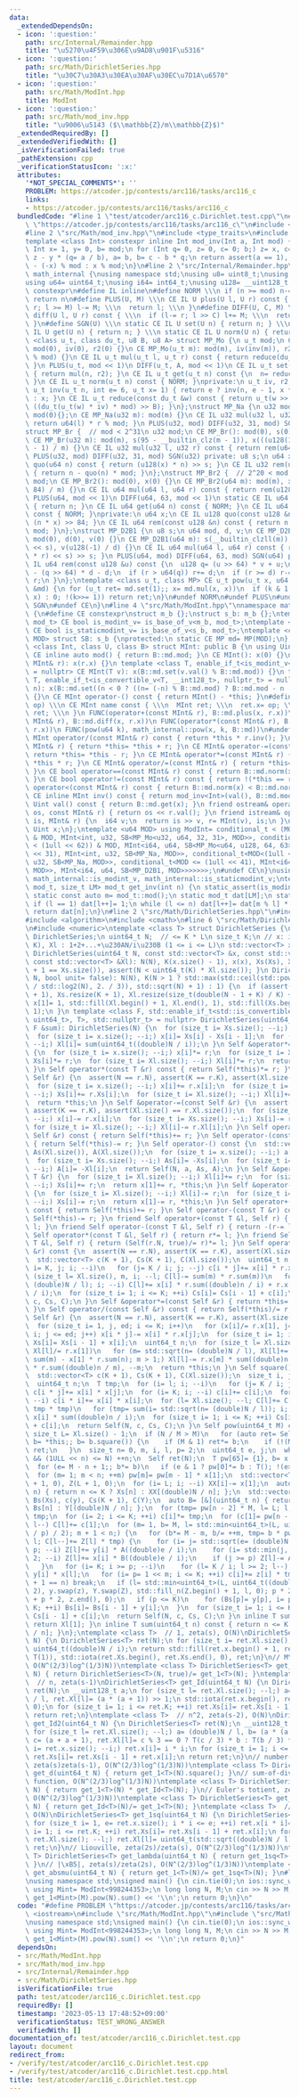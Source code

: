 ```yaml
---
data:
  _extendedDependsOn:
  - icon: ':question:'
    path: src/Internal/Remainder.hpp
    title: "\u5270\u4F59\u306E\u9AD8\u901F\u5316"
  - icon: ':question:'
    path: src/Math/DirichletSeries.hpp
    title: "\u30C7\u30A3\u30EA\u30AF\u30EC\u7D1A\u6570"
  - icon: ':question:'
    path: src/Math/ModInt.hpp
    title: ModInt
  - icon: ':question:'
    path: src/Math/mod_inv.hpp
    title: "\u9006\u5143 ($\\mathbb{Z}/m\\mathbb{Z}$)"
  _extendedRequiredBy: []
  _extendedVerifiedWith: []
  _isVerificationFailed: true
  _pathExtension: cpp
  _verificationStatusIcon: ':x:'
  attributes:
    '*NOT_SPECIAL_COMMENTS*': ''
    PROBLEM: https://atcoder.jp/contests/arc116/tasks/arc116_c
    links:
    - https://atcoder.jp/contests/arc116/tasks/arc116_c
  bundledCode: "#line 1 \"test/atcoder/arc116_c.Dirichlet.test.cpp\"\n#define PROBLEM\
    \ \"https://atcoder.jp/contests/arc116/tasks/arc116_c\"\n#include <iostream>\n\
    #line 2 \"src/Math/mod_inv.hpp\"\n#include <type_traits>\n#include <cassert>\n\
    template <class Int> constexpr inline Int mod_inv(Int a, Int mod) {\n static_assert(std::is_signed_v<Int>);\n\
    \ Int x= 1, y= 0, b= mod;\n for (Int q= 0, z= 0, c= 0; b;) z= x, c= a, x= y, y=\
    \ z - y * (q= a / b), a= b, b= c - b * q;\n return assert(a == 1), x < 0 ? mod\
    \ - (-x) % mod : x % mod;\n}\n#line 2 \"src/Internal/Remainder.hpp\"\nnamespace\
    \ math_internal {\nusing namespace std;\nusing u8= uint8_t;\nusing u32= uint32_t;\n\
    using u64= uint64_t;\nusing i64= int64_t;\nusing u128= __uint128_t;\n#define CE\
    \ constexpr\n#define IL inline\n#define NORM \\\n if (n >= mod) n-= mod; \\\n\
    \ return n\n#define PLUS(U, M) \\\n CE IL U plus(U l, U r) const { \\\n  if (l+=\
    \ r; l >= M) l-= M; \\\n  return l; \\\n }\n#define DIFF(U, C, M) \\\n CE IL U\
    \ diff(U l, U r) const { \\\n  if (l-= r; l >> C) l+= M; \\\n  return l; \\\n\
    \ }\n#define SGN(U) \\\n static CE IL U set(U n) { return n; } \\\n static CE\
    \ IL U get(U n) { return n; } \\\n static CE IL U norm(U n) { return n; }\ntemplate\
    \ <class u_t, class du_t, u8 B, u8 A> struct MP_Mo {\n u_t mod;\n CE MP_Mo():\
    \ mod(0), iv(0), r2(0) {}\n CE MP_Mo(u_t m): mod(m), iv(inv(m)), r2(-du_t(mod)\
    \ % mod) {}\n CE IL u_t mul(u_t l, u_t r) const { return reduce(du_t(l) * r);\
    \ }\n PLUS(u_t, mod << 1)\n DIFF(u_t, A, mod << 1)\n CE IL u_t set(u_t n) const\
    \ { return mul(n, r2); }\n CE IL u_t get(u_t n) const {\n  n= reduce(n);\n  NORM;\n\
    \ }\n CE IL u_t norm(u_t n) const { NORM; }\nprivate:\n u_t iv, r2;\n static CE\
    \ u_t inv(u_t n, int e= 6, u_t x= 1) { return e ? inv(n, e - 1, x * (2 - x * n))\
    \ : x; }\n CE IL u_t reduce(const du_t &w) const { return u_t(w >> B) + mod -\
    \ ((du_t(u_t(w) * iv) * mod) >> B); }\n};\nstruct MP_Na {\n u32 mod;\n CE MP_Na():\
    \ mod(0){};\n CE MP_Na(u32 m): mod(m) {}\n CE IL u32 mul(u32 l, u32 r) const {\
    \ return u64(l) * r % mod; }\n PLUS(u32, mod) DIFF(u32, 31, mod) SGN(u32)\n};\n\
    struct MP_Br {  // mod < 2^31\n u32 mod;\n CE MP_Br(): mod(0), s(0), x(0) {}\n\
    \ CE MP_Br(u32 m): mod(m), s(95 - __builtin_clz(m - 1)), x(((u128(1) << s) + m\
    \ - 1) / m) {}\n CE IL u32 mul(u32 l, u32 r) const { return rem(u64(l) * r); }\n\
    \ PLUS(u32, mod) DIFF(u32, 31, mod) SGN(u32) private: u8 s;\n u64 x;\n CE IL u64\
    \ quo(u64 n) const { return (u128(x) * n) >> s; }\n CE IL u32 rem(u64 n) const\
    \ { return n - quo(n) * mod; }\n};\nstruct MP_Br2 {  // 2^20 < mod <= 2^41\n u64\
    \ mod;\n CE MP_Br2(): mod(0), x(0) {}\n CE MP_Br2(u64 m): mod(m), x((u128(1) <<\
    \ 84) / m) {}\n CE IL u64 mul(u64 l, u64 r) const { return rem(u128(l) * r); }\n\
    \ PLUS(u64, mod << 1)\n DIFF(u64, 63, mod << 1)\n static CE IL u64 set(u64 n)\
    \ { return n; }\n CE IL u64 get(u64 n) const { NORM; }\n CE IL u64 norm(u64 n)\
    \ const { NORM; }\nprivate:\n u64 x;\n CE IL u128 quo(const u128 &n) const { return\
    \ (n * x) >> 84; }\n CE IL u64 rem(const u128 &n) const { return n - quo(n) *\
    \ mod; }\n};\nstruct MP_D2B1 {\n u8 s;\n u64 mod, d, v;\n CE MP_D2B1(): s(0),\
    \ mod(0), d(0), v(0) {}\n CE MP_D2B1(u64 m): s(__builtin_clzll(m)), mod(m), d(m\
    \ << s), v(u128(-1) / d) {}\n CE IL u64 mul(u64 l, u64 r) const { return rem((u128(l)\
    \ * r) << s) >> s; }\n PLUS(u64, mod) DIFF(u64, 63, mod) SGN(u64) private: CE\
    \ IL u64 rem(const u128 &u) const {\n  u128 q= (u >> 64) * v + u;\n  u64 r= u64(u)\
    \ - (q >> 64) * d - d;\n  if (r > u64(q)) r+= d;\n  if (r >= d) r-= d;\n  return\
    \ r;\n }\n};\ntemplate <class u_t, class MP> CE u_t pow(u_t x, u64 k, const MP\
    \ &md) {\n for (u_t ret= md.set(1);; x= md.mul(x, x))\n  if (k & 1 ? ret= md.mul(ret,\
    \ x) : 0; !(k>>= 1)) return ret;\n}\n#undef NORM\n#undef PLUS\n#undef DIFF\n#undef\
    \ SGN\n#undef CE\n}\n#line 4 \"src/Math/ModInt.hpp\"\nnamespace math_internal\
    \ {\n#define CE constexpr\nstruct m_b {};\nstruct s_b: m_b {};\ntemplate <class\
    \ mod_t> CE bool is_modint_v= is_base_of_v<m_b, mod_t>;\ntemplate <class mod_t>\
    \ CE bool is_staticmodint_v= is_base_of_v<s_b, mod_t>;\ntemplate <class MP, u64\
    \ MOD> struct SB: s_b {\nprotected:\n static CE MP md= MP(MOD);\n};\ntemplate\
    \ <class Int, class U, class B> struct MInt: public B {\n using Uint= U;\n static\
    \ CE inline auto mod() { return B::md.mod; }\n CE MInt(): x(0) {}\n CE MInt(const\
    \ MInt& r): x(r.x) {}\n template <class T, enable_if_t<is_modint_v<T>, nullptr_t>\
    \ = nullptr> CE MInt(T v): x(B::md.set(v.val() % B::md.mod)) {}\n template <class\
    \ T, enable_if_t<is_convertible_v<T, __int128_t>, nullptr_t> = nullptr> CE MInt(T\
    \ n): x(B::md.set((n < 0 ? ((n= (-n) % B::md.mod) ? B::md.mod - n : n) : n % B::md.mod)))\
    \ {}\n CE MInt operator-() const { return MInt() - *this; }\n#define FUNC(name,\
    \ op) \\\n CE MInt name const { \\\n  MInt ret; \\\n  ret.x= op; \\\n  return\
    \ ret; \\\n }\n FUNC(operator+(const MInt& r), B::md.plus(x, r.x))\n FUNC(operator-(const\
    \ MInt& r), B::md.diff(x, r.x))\n FUNC(operator*(const MInt& r), B::md.mul(x,\
    \ r.x))\n FUNC(pow(u64 k), math_internal::pow(x, k, B::md))\n#undef FUNC\n CE\
    \ MInt operator/(const MInt& r) const { return *this * r.inv(); }\n CE MInt& operator+=(const\
    \ MInt& r) { return *this= *this + r; }\n CE MInt& operator-=(const MInt& r) {\
    \ return *this= *this - r; }\n CE MInt& operator*=(const MInt& r) { return *this=\
    \ *this * r; }\n CE MInt& operator/=(const MInt& r) { return *this= *this / r;\
    \ }\n CE bool operator==(const MInt& r) const { return B::md.norm(x) == B::md.norm(r.x);\
    \ }\n CE bool operator!=(const MInt& r) const { return !(*this == r); }\n CE bool\
    \ operator<(const MInt& r) const { return B::md.norm(x) < B::md.norm(r.x); }\n\
    \ CE inline MInt inv() const { return mod_inv<Int>(val(), B::md.mod); }\n CE inline\
    \ Uint val() const { return B::md.get(x); }\n friend ostream& operator<<(ostream&\
    \ os, const MInt& r) { return os << r.val(); }\n friend istream& operator>>(istream&\
    \ is, MInt& r) {\n  i64 v;\n  return is >> v, r= MInt(v), is;\n }\nprivate:\n\
    \ Uint x;\n};\ntemplate <u64 MOD> using ModInt= conditional_t < (MOD < (1 << 30))\
    \ & MOD, MInt<int, u32, SB<MP_Mo<u32, u64, 32, 31>, MOD>>, conditional_t < (MOD\
    \ < (1ull << 62)) & MOD, MInt<i64, u64, SB<MP_Mo<u64, u128, 64, 63>, MOD>>, conditional_t<MOD<(1u\
    \ << 31), MInt<int, u32, SB<MP_Na, MOD>>, conditional_t<MOD<(1ull << 32), MInt<i64,\
    \ u32, SB<MP_Na, MOD>>, conditional_t<MOD <= (1ull << 41), MInt<i64, u64, SB<MP_Br2,\
    \ MOD>>, MInt<i64, u64, SB<MP_D2B1, MOD>>>>>>>;\n#undef CE\n}\nusing math_internal::ModInt,\
    \ math_internal::is_modint_v, math_internal::is_staticmodint_v;\ntemplate <class\
    \ mod_t, size_t LM> mod_t get_inv(int n) {\n static_assert(is_modint_v<mod_t>);\n\
    \ static const auto m= mod_t::mod();\n static mod_t dat[LM];\n static int l= 1;\n\
    \ if (l == 1) dat[l++]= 1;\n while (l <= n) dat[l++]= dat[m % l] * (m - m / l);\n\
    \ return dat[n];\n}\n#line 2 \"src/Math/DirichletSeries.hpp\"\n#include <vector>\n\
    #include <algorithm>\n#include <cmath>\n#line 6 \"src/Math/DirichletSeries.hpp\"\
    \n#include <numeric>\ntemplate <class T> struct DirichletSeries {\n using Self=\
    \ DirichletSeries;\n uint64_t N;  // <= K * L\n size_t K;\n // x: i (1 <= i <=\
    \ K), Xl : 1+2+...+\u230AN/i\u230B (1 <= i <= L)\n std::vector<T> x, Xs, Xl;\n\
    \ DirichletSeries(uint64_t N, const std::vector<T> &x, const std::vector<T> &Xs,\
    \ const std::vector<T> &Xl): N(N), K(x.size() - 1), x(x), Xs(Xs), Xl(Xl) { assert(K\
    \ + 1 == Xs.size()), assert(N < uint64_t(K) * Xl.size()); }\n DirichletSeries(uint64_t\
    \ N, bool unit= false): N(N), K(N > 1 ? std::max(std::ceil(std::pow((double)N\
    \ / std::log2(N), 2. / 3)), std::sqrt(N) + 1) : 1) {\n  if (assert(N > 0), x.resize(K\
    \ + 1), Xs.resize(K + 1), Xl.resize(size_t(double(N - 1 + K) / K) + 1); unit)\
    \ x[1]= 1, std::fill(Xl.begin() + 1, Xl.end(), 1), std::fill(Xs.begin() + 1, Xs.end(),\
    \ 1);\n }\n template <class F, std::enable_if_t<std::is_convertible_v<std::invoke_result_t<F,\
    \ uint64_t>, T>, std::nullptr_t> = nullptr> DirichletSeries(uint64_t N, const\
    \ F &sum): DirichletSeries(N) {\n  for (size_t i= Xs.size(); --i;) Xs[i]= sum(i);\n\
    \  for (size_t i= x.size(); --i;) x[i]= Xs[i] - Xs[i - 1];\n  for (size_t i= Xl.size();\
    \ --i;) Xl[i]= sum(uint64_t((double)N / i));\n }\n Self &operator*=(const T &r)\
    \ {\n  for (size_t i= x.size(); --i;) x[i]*= r;\n  for (size_t i= Xs.size(); --i;)\
    \ Xs[i]*= r;\n  for (size_t i= Xl.size(); --i;) Xl[i]*= r;\n  return *this;\n\
    \ }\n Self operator*(const T &r) const { return Self(*this)*= r; }\n Self &operator+=(const\
    \ Self &r) {\n  assert(N == r.N), assert(K == r.K), assert(Xl.size() == r.Xl.size());\n\
    \  for (size_t i= x.size(); --i;) x[i]+= r.x[i];\n  for (size_t i= Xs.size();\
    \ --i;) Xs[i]+= r.Xs[i];\n  for (size_t i= Xl.size(); --i;) Xl[i]+= r.Xl[i];\n\
    \  return *this;\n }\n Self &operator-=(const Self &r) {\n  assert(N == r.N),\
    \ assert(K == r.K), assert(Xl.size() == r.Xl.size());\n  for (size_t i= x.size();\
    \ --i;) x[i]-= r.x[i];\n  for (size_t i= Xs.size(); --i;) Xs[i]-= r.Xs[i];\n \
    \ for (size_t i= Xl.size(); --i;) Xl[i]-= r.Xl[i];\n }\n Self operator+(const\
    \ Self &r) const { return Self(*this)+= r; }\n Self operator-(const Self &r) const\
    \ { return Self(*this)-= r; }\n Self operator-() const {\n  std::vector<T> a(x.size()),\
    \ As(Xl.size()), A(Xl.size());\n  for (size_t i= x.size(); --i;) a[i]= -x[i];\n\
    \  for (size_t i= Xs.size(); --i;) As[i]= -Xs[i];\n  for (size_t i= Xl.size();\
    \ --i;) A[i]= -Xl[i];\n  return Self(N, a, As, A);\n }\n Self &operator+=(const\
    \ T &r) {\n  for (size_t i= Xl.size(); --i;) Xl[i]+= r;\n  for (size_t i= Xs.size();\
    \ --i;) Xs[i]+= r;\n  return x[1]+= r, *this;\n }\n Self &operator-=(const T &r)\
    \ {\n  for (size_t i= Xl.size(); --i;) Xl[i]-= r;\n  for (size_t i= Xs.size();\
    \ --i;) Xs[i]-= r;\n  return x[1]-= r, *this;\n }\n Self operator+(const T &r)\
    \ const { return Self(*this)+= r; }\n Self operator-(const T &r) const { return\
    \ Self(*this)-= r; }\n friend Self operator+(const T &l, Self r) { return r+=\
    \ l; }\n friend Self operator-(const T &l, Self r) { return -(r-= l); }\n friend\
    \ Self operator*(const T &l, Self r) { return r*= l; }\n friend Self operator/(const\
    \ T &l, Self r) { return (Self(r.N, true)/= r)*= l; }\n Self operator*(const Self\
    \ &r) const {\n  assert(N == r.N), assert(K == r.K), assert(Xl.size() == r.Xl.size());\n\
    \  std::vector<T> c(K + 1), Cs(K + 1), C(Xl.size());\n  uint64_t n;\n  for (size_t\
    \ i= K, j; i; --i)\n   for (j= K / i; j; --j) c[i * j]+= x[i] * r.x[j];\n  for\
    \ (size_t l= Xl.size(), m, i; --l; C[l]-= sum(m) * r.sum(m))\n   for (i= m= std::sqrt(n=\
    \ (double)N / l); i; --i) C[l]+= x[i] * r.sum((double)n / i) + r.x[i] * sum((double)n\
    \ / i);\n  for (size_t i= 1; i <= K; ++i) Cs[i]= Cs[i - 1] + c[i];\n  return Self(N,\
    \ c, Cs, C);\n }\n Self &operator*=(const Self &r) { return *this= *this * r;\
    \ }\n Self operator/(const Self &r) const { return Self(*this)/= r; }\n Self &operator/=(const\
    \ Self &r) {\n  assert(N == r.N), assert(K == r.K), assert(Xl.size() == r.Xl.size());\n\
    \  for (size_t i= 1, j, ed; i <= K; i++)\n   for (x[i]/= r.x[1], j= 2, ed= K /\
    \ i; j <= ed; j++) x[i * j]-= x[i] * r.x[j];\n  for (size_t i= 1; i <= K; ++i)\
    \ Xs[i]= Xs[i - 1] + x[i];\n  uint64_t n;\n  for (size_t l= Xl.size(), m; --l;\
    \ Xl[l]/= r.x[1])\n   for (m= std::sqrt(n= (double)N / l), Xl[l]+= r.sum(m) *\
    \ sum(m) - x[1] * r.sum(n); m > 1;) Xl[l]-= r.x[m] * sum((double)n / m) + x[m]\
    \ * r.sum((double)n / m), --m;\n  return *this;\n }\n Self square() const {\n\
    \  std::vector<T> c(K + 1), Cs(K + 1), C(Xl.size());\n  size_t i, j, l= std::sqrt(K);\n\
    \  uint64_t n;\n  T tmp;\n  for (i= l; i; --i)\n   for (j= K / i; j > i; --j)\
    \ c[i * j]+= x[i] * x[j];\n  for (i= K; i; --i) c[i]+= c[i];\n  for (i= l; i;\
    \ --i) c[i * i]+= x[i] * x[i];\n  for (l= Xl.size(); --l; C[l]+= C[l], C[l]-=\
    \ tmp * tmp)\n   for (tmp= sum(i= std::sqrt(n= (double)N / l)); i; --i) C[l]+=\
    \ x[i] * sum((double)n / i);\n  for (size_t i= 1; i <= K; ++i) Cs[i]= Cs[i - 1]\
    \ + c[i];\n  return Self(N, c, Cs, C);\n }\n Self pow(uint64_t M) const {\n  const\
    \ size_t L= Xl.size() - 1;\n  if (N / M > M)\n   for (auto ret= Self(N, true),\
    \ b= *this;; b= b.square()) {\n    if (M & 1) ret*= b;\n    if (!(M>>= 1)) return\
    \ ret;\n   }\n  size_t n= 0, m, i, l, p= 2;\n  uint64_t e, j;\n  while (n <= M\
    \ && (1ULL << n) <= N) ++n;\n  Self ret(N);\n  T pw[65]= {1}, b= x[1], tmp;\n\
    \  for (e= M - n + 1;; b*= b)\n   if (e & 1 ? pw[0]*= b : T(); !(e>>= 1)) break;\n\
    \  for (m= 1; m < n; ++m) pw[m]= pw[m - 1] * x[1];\n  std::vector<T> XX(Xl), z(K\
    \ + 1, 0), Z(L + 1, 0);\n  for (i= L; i; --i) XX[i]-= x[1];\n  auto A= [&](uint64_t\
    \ n) { return n <= K ? Xs[n] : XX[(double)N / n]; };\n  std::vector<T> y(x), Y(XX),\
    \ Bs(Xs), c(y), Cs(K + 1), C(Y);\n  auto B= [&](uint64_t n) { return n <= K ?\
    \ Bs[n] : Y[(double)N / n]; };\n  for (tmp= pw[n - 2] * M, l= L; l; l--) C[l]*=\
    \ tmp;\n  for (i= 2; i <= K; ++i) c[i]*= tmp;\n  for (c[1]= pw[n - 1], l= L; l;\
    \ l--) C[l]+= c[1];\n  for (m= 1, b= M, l= std::min<uint64_t>(L, uint64_t((double)N\
    \ / p) / 2); m + 1 < n;) {\n   for (b*= M - m, b/= ++m, tmp= b * pw[n - 1 - m];\
    \ l; C[l--]+= Z[l] * tmp) {\n    for (i= j= std::sqrt(e= (double)N / l); i >=\
    \ p; --i) Z[l]+= y[i] * A((double)e / i);\n    for (i= std::min(j, e / p); i >=\
    \ 2; --i) Z[l]+= x[i] * B((double)e / i);\n    if (j >= p) Z[l]-= A(j) * B(j);\n\
    \   }\n   for (i= K; i >= p; --i)\n    for (l= K / i; l >= 2; l--) z[i * l]+=\
    \ y[i] * x[l];\n   for (i= p= 1 << m; i <= K; ++i) c[i]+= z[i] * tmp;\n   if (m\
    \ + 1 == n) break;\n   if (l= std::min<uint64_t>(L, uint64_t((double)N / p) /\
    \ 2), y.swap(z), Y.swap(Z), std::fill_n(Z.begin() + 1, l, 0); p * 2 <= K) std::fill(z.begin()\
    \ + p * 2, z.end(), 0);\n   if (p <= K)\n    for (Bs[p]= y[p], i= p + 1; i <=\
    \ K; ++i) Bs[i]= Bs[i - 1] + y[i];\n  }\n  for (size_t i= 1; i <= K; ++i) Cs[i]=\
    \ Cs[i - 1] + c[i];\n  return Self(N, c, Cs, C);\n }\n inline T sum() const {\
    \ return Xl[1]; }\n inline T sum(uint64_t n) const { return n <= K ? Xs[n] : Xl[(double)N\
    \ / n]; }\n};\ntemplate <class T>  // 1, zeta(s), O(N)\nDirichletSeries<T> get_1(uint64_t\
    \ N) {\n DirichletSeries<T> ret(N);\n for (size_t i= ret.Xl.size(); --i;) ret.Xl[i]=\
    \ uint64_t((double)N / i);\n return std::fill(ret.x.begin() + 1, ret.x.end(),\
    \ T(1)), std::iota(ret.Xs.begin(), ret.Xs.end(), 0), ret;\n}\n// M\xF6bius, 1/zeta(s),\
    \ O(N^(2/3)log^(1/3)N))\ntemplate <class T> DirichletSeries<T> get_mu(uint64_t\
    \ N) { return DirichletSeries<T>(N, true)/= get_1<T>(N); }\ntemplate <class T>\
    \  // n, zeta(s-1)\nDirichletSeries<T> get_Id(uint64_t N) {\n DirichletSeries<T>\
    \ ret(N);\n __uint128_t a;\n for (size_t l= ret.Xl.size(); --l;) a= (double)N\
    \ / l, ret.Xl[l]= (a * (a + 1)) >> 1;\n std::iota(ret.x.begin(), ret.x.end(),\
    \ 0);\n for (size_t i= 1; i <= ret.K; ++i) ret.Xs[i]= ret.Xs[i - 1] + ret.x[i];\n\
    \ return ret;\n}\ntemplate <class T>  // n^2, zeta(s-2), O(N)\nDirichletSeries<T>\
    \ get_Id2(uint64_t N) {\n DirichletSeries<T> ret(N);\n __uint128_t a, b, c;\n\
    \ for (size_t l= ret.Xl.size(); --l;) a= (double)N / l, b= (a * (a + 1)) >> 1,\
    \ c= (a + a + 1), ret.Xl[l]= c % 3 == 0 ? T(c / 3) * b : T(b / 3) * c;\n for (uint64_t\
    \ i= ret.x.size(); --i;) ret.x[i]= i * i;\n for (size_t i= 1; i <= ret.K; ++i)\
    \ ret.Xs[i]= ret.Xs[i - 1] + ret.x[i];\n return ret;\n}\n// number-of-divisors,\
    \ zeta(s)zeta(s-1), O(N^(2/3)log^(1/3)N))\ntemplate <class T> DirichletSeries<T>\
    \ get_d(uint64_t N) { return get_1<T>(N).square(); }\n// sum-of-divisors, zeta(s)zeta(s-2),\
    \ function, O(N^(2/3)log^(1/3)N))\ntemplate <class T> DirichletSeries<T> get_sigma(uint64_t\
    \ N) { return get_1<T>(N) * get_Id<T>(N); }\n// Euler's totient, zeta(s-1)/zeta(s),\
    \ O(N^(2/3)log^(1/3)N))\ntemplate <class T> DirichletSeries<T> get_phi(uint64_t\
    \ N) { return get_Id<T>(N)/= get_1<T>(N); }\ntemplate <class T>  // zeta(2s),\
    \ O(N)\nDirichletSeries<T> get_1sq(uint64_t N) {\n DirichletSeries<T> ret(N);\n\
    \ for (size_t i= 1, e= ret.x.size(); i * i <= e; ++i) ret.x[i * i]= 1;\n for (size_t\
    \ i= 1; i <= ret.K; ++i) ret.Xs[i]= ret.Xs[i - 1] + ret.x[i];\n for (size_t l=\
    \ ret.Xl.size(); --l;) ret.Xl[l]= uint64_t(std::sqrt((double)N / l));\n return\
    \ ret;\n}\n// Liouville, zeta(2s)/zeta(s), O(N^(2/3)log^(1/3)N))\ntemplate <class\
    \ T> DirichletSeries<T> get_lambda(uint64_t N) { return get_1sq<T>(N)/= get_1<T>(N);\
    \ }\n// |\xB5|, zeta(s)/zeta(2s), O(N^(2/3)log^(1/3)N))\ntemplate <class T> DirichletSeries<T>\
    \ get_absmu(uint64_t N) { return get_1<T>(N)/= get_1sq<T>(N); }\n#line 5 \"test/atcoder/arc116_c.Dirichlet.test.cpp\"\
    \nusing namespace std;\nsigned main() {\n cin.tie(0);\n ios::sync_with_stdio(0);\n\
    \ using Mint= ModInt<998244353>;\n long long N, M;\n cin >> N >> M;\n cout <<\
    \ get_1<Mint>(M).pow(N).sum() << '\\n';\n return 0;\n}\n"
  code: "#define PROBLEM \"https://atcoder.jp/contests/arc116/tasks/arc116_c\"\n#include\
    \ <iostream>\n#include \"src/Math/ModInt.hpp\"\n#include \"src/Math/DirichletSeries.hpp\"\
    \nusing namespace std;\nsigned main() {\n cin.tie(0);\n ios::sync_with_stdio(0);\n\
    \ using Mint= ModInt<998244353>;\n long long N, M;\n cin >> N >> M;\n cout <<\
    \ get_1<Mint>(M).pow(N).sum() << '\\n';\n return 0;\n}"
  dependsOn:
  - src/Math/ModInt.hpp
  - src/Math/mod_inv.hpp
  - src/Internal/Remainder.hpp
  - src/Math/DirichletSeries.hpp
  isVerificationFile: true
  path: test/atcoder/arc116_c.Dirichlet.test.cpp
  requiredBy: []
  timestamp: '2023-05-13 17:48:52+09:00'
  verificationStatus: TEST_WRONG_ANSWER
  verifiedWith: []
documentation_of: test/atcoder/arc116_c.Dirichlet.test.cpp
layout: document
redirect_from:
- /verify/test/atcoder/arc116_c.Dirichlet.test.cpp
- /verify/test/atcoder/arc116_c.Dirichlet.test.cpp.html
title: test/atcoder/arc116_c.Dirichlet.test.cpp
---
```

